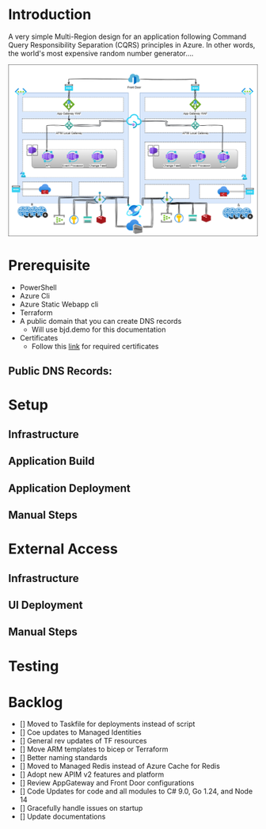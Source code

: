 # Introduction
A very simple Multi-Region design for an application following Command Query Responsibility Separation (CQRS) principles in Azure.
In other words, the world's most expensive random number generator....

![Architecture](./.assets/architecture.png)

# Prerequisite
* PowerShell
* Azure Cli
* Azure Static Webapp cli
* Terraform
* A public domain that you can create DNS records
   * Will use bjd.demo for this documentation 
* Certificates
   * Follow this [link](./letsencrypt.md) for required certificates 

## Public DNS Records: 

# Setup

## Infrastructure
## Application Build  
## Application Deployment 
## Manual Steps

# External Access
## Infrastructure
## UI Deployment 
## Manual Steps

# Testing

# Backlog
- [] Moved to Taskfile for deployments instead of script
- [] Coe updates to Managed Identities
- [] General rev updates of TF resources
- [] Move ARM templates to bicep or Terraform
- [] Better naming standards
- [] Moved to Managed Redis instead of Azure Cache for Redis
- [] Adopt new APIM v2 features and platform
- [] Review AppGateway and Front Door configurations
- [] Code Updates for code and all modules to C# 9.0, Go 1.24, and Node 14
- [] Gracefully handle issues on startup
- [] Update documentations 
